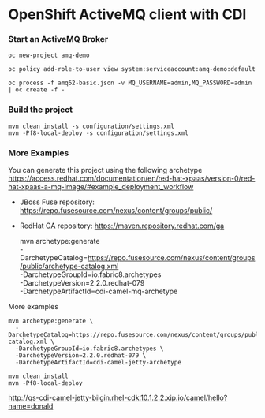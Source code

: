 # OpenShift ActiveMQ client with CDI


### Start an ActiveMQ Broker

    oc new-project amq-demo

    oc policy add-role-to-user view system:serviceaccount:amq-demo:default

    oc process -f amq62-basic.json -v MQ_USERNAME=admin,MQ_PASSWORD=admin | oc create -f -

### Build the project

    mvn clean install -s configuration/settings.xml
    mvn -Pf8-local-deploy -s configuration/settings.xml

### More Examples
You can generate this project using the following archetype
https://access.redhat.com/documentation/en/red-hat-xpaas/version-0/red-hat-xpaas-a-mq-image/#example_deployment_workflow

 * JBoss Fuse repository: https://repo.fusesource.com/nexus/content/groups/public/
 * RedHat GA repository: https://maven.repository.redhat.com/ga

    mvn archetype:generate \
      -DarchetypeCatalog=https://repo.fusesource.com/nexus/content/groups/public/archetype-catalog.xml \
      -DarchetypeGroupId=io.fabric8.archetypes \
      -DarchetypeVersion=2.2.0.redhat-079 \
      -DarchetypeArtifactId=cdi-camel-mq-archetype


More examples

    mvn archetype:generate \
      -DarchetypeCatalog=https://repo.fusesource.com/nexus/content/groups/public/archetype-catalog.xml \
      -DarchetypeGroupId=io.fabric8.archetypes \
      -DarchetypeVersion=2.2.0.redhat-079 \
      -DarchetypeArtifactId=cdi-camel-jetty-archetype

    mvn clean install
    mvn -Pf8-local-deploy

http://qs-cdi-camel-jetty-bilgin.rhel-cdk.10.1.2.2.xip.io/camel/hello?name=donald




